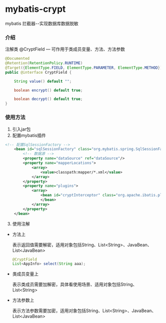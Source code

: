 # mybatis-crypt
mybatis 拦截器--实现数据库数据脱敏



### 介绍

注解类 @CryptField — 可作用于类成员变量、方法、方法参数

```java
@Documented
@Retention(RetentionPolicy.RUNTIME)
@Target({ElementType.FIELD, ElementType.PARAMETER, ElementType.METHOD})
public @interface CryptField {

    String value() default "";

    boolean encrypt() default true;

    boolean decrypt() default true;
}
```





### 使用方法

1. 引入jar包
2. 配置mybatis插件

```xml
<!-- 配置SqlSessionFactory -->
    <bean id="sqlSessionFactory" class="org.mybatis.spring.SqlSessionFactoryBean">
        <!-- 数据源 -->
        <property name="dataSource" ref="dataSource"/>
        <property name="mapperLocations">
            <array>
                <value>classpath:mapper/*.xml</value>
            </array>
        </property>
        <property name="plugins">
            <array>
                <bean id="cryptInterceptor" class="org.apache.ibatis.plugin.CryptInterceptor">
                </bean>
            </array>
        </property>
    </bean>
```

3. 使用注解
- 方法上

  表示返回值需要解密，适用对象包括String、List&lt;String>、JavaBean、List&lt;JavaBean>

  ```java
  @CryptField
  List<AppInfo> select(String aaa);
  ```

- 类成员变量上

  表示类成员需要加解密，具体看使用场景、适用对象包括String、List&lt;String>

- 方法参数上

  表示方法参数需要加密，适用对象包括String、List&lt;String>、JavaBean、List&lt;JavaBean>
